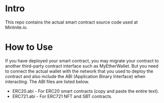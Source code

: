 # Intro
This repo contains the actual smart contract source code used at Mintnite.io.

# How to Use
If you have deployed your smart contract, you may migrate your contract to another third-party contract interface such as MyEtherWallet. But you need to connect the actual wallet with the network that you used to deploy the contract and also include the ABI (Application Binary Interface) when interacting. The ABI files are listed below.

* ERC20.abi - For ERC20 smart contracts (copy and paste the entire text).
* ERC721.abi - For ERC721 NFT and SBT contracts.
